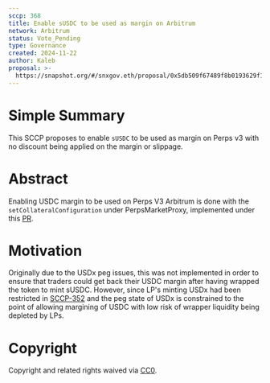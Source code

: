 ```yaml
---
sccp: 368
title: Enable sUSDC to be used as margin on Arbitrum 
network: Arbitrum
status: Vote_Pending
type: Governance
created: 2024-11-22
author: Kaleb
proposal: >-
  https://snapshot.org/#/snxgov.eth/proposal/0x5db509f67489f8b0193629f19d4b4a36966a44ad07c06aff9b30abe30f8c20e5
---
```


# Simple Summary

This SCCP proposes to enable `sUSDC` to be used as margin on Perps v3 with no discount being applied on the margin or slippage.

# Abstract

Enabling USDC margin to be used on Perps V3 Arbitrum is done with the `setCollateralConfiguration` under PerpsMarketProxy, implemented under this [PR](https://github.com/Synthetixio/synthetix-deployments/pull/558).

# Motivation

Originally due to the USDx peg issues, this was not implemented in order to ensure that traders could get back their USDC margin after having wrapped the token to mint sUSDC. However, since LP's minting USDx had been restricted in [SCCP-352](https://sips.synthetix.io/sccp/sccp-352/) and the peg state of USDx is constrained to the point of allowing margining of USDC with low risk of wrapper liquidity being depleted by LPs.


# Copyright
Copyright and related rights waived via [CC0](https://creativecommons.org/publicdomain/zero/1.0/).
